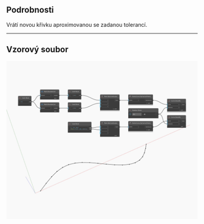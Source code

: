 ## Podrobnosti
Vrátí novou křivku aproximovanou se zadanou tolerancí.
___
## Vzorový soubor

![Simplify](./Autodesk.DesignScript.Geometry.Curve.Simplify_img.jpg)

